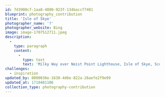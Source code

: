 ```yaml
---
id: 7d3900cf-1aa8-4800-923f-134baccf7481
blueprint: photography_contribution
title: 'Isle of Skye'
photographer_name: '?'
photographer_website: Bing
image: image-1707512711.jpeg
description:
  -
    type: paragraph
    content:
      -
        type: text
        text: 'Milky Way over Neist Point Lighthouse, Isle of Skye, Scotland'
challenges:
  - inspiration
updated_by: 0800036e-1638-4d6e-822a-26aefe2f9e99
updated_at: 1710481106
collection_type: photography-contribution
---
```

